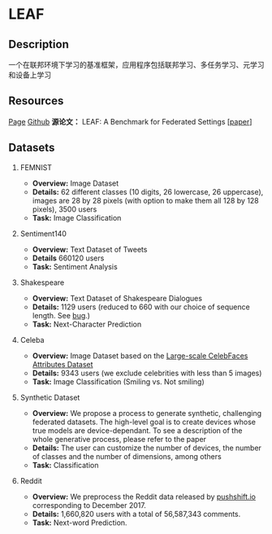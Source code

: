 # LEAF

## Description
一个在联邦环境下学习的基准框架，应用程序包括联邦学习、多任务学习、元学习和设备上学习 

## Resources
[Page](https://leaf.cmu.edu/) [Github](https://github.com/TalwalkarLab/leaf)
**源论文：** LEAF: A Benchmark for Federated Settings [[paper](https://arxiv.org/abs/1812.01097)]


## Datasets

1. FEMNIST
   - **Overview:** Image Dataset
   - **Details:** 62 different classes (10 digits, 26 lowercase, 26 uppercase), images are 28 by 28 pixels (with option to make them all 128 by 128 pixels), 3500 users
   - **Task:** Image Classification

2. Sentiment140
   - **Overview:** Text Dataset of Tweets
   - **Details** 660120 users
   - **Task:** Sentiment Analysis

3. Shakespeare
   - **Overview:** Text Dataset of Shakespeare Dialogues
   - **Details:** 1129 users (reduced to 660 with our choice of sequence length. See [bug](https://github.com/TalwalkarLab/leaf/issues/19).)
   - **Task:** Next-Character Prediction

4. Celeba
   - **Overview:** Image Dataset based on the [Large-scale CelebFaces Attributes Dataset](http://mmlab.ie.cuhk.edu.hk/projects/CelebA.html)
   - **Details:** 9343 users (we exclude celebrities with less than 5 images)
   - **Task:** Image Classification (Smiling vs. Not smiling)

5. Synthetic Dataset
   - **Overview:** We propose a process to generate synthetic, challenging federated datasets. The high-level goal is to create devices whose true models are device-dependant. To see a description of the whole generative process, please refer to the paper
   - **Details:** The user can customize the number of devices, the number of classes and the number of dimensions, among others
   - **Task:** Classification

6. Reddit
   - **Overview:** We preprocess the Reddit data released by [pushshift.io](https://files.pushshift.io/reddit/) corresponding to December 2017.
   - **Details:** 1,660,820 users with a total of 56,587,343 comments. 
   - **Task:** Next-word Prediction.
